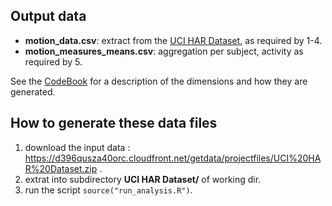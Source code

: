 ## Output data
* **motion_data.csv**: extract from the [UCI HAR Dataset](https://d396qusza40orc.cloudfront.net/getdata/projectfiles/UCI%20HAR%20Dataset.zip), as required by 1-4.
* **motion_measures_means.csv**: aggregation per subject, activity as required by 5.

See the [CodeBook](CodeBook.md) for a description of the dimensions and how they are generated.

## How to generate these data files

1. download the input data : https://d396qusza40orc.cloudfront.net/getdata/projectfiles/UCI%20HAR%20Dataset.zip .
2. extrat into subdirectory **UCI HAR Dataset/** of working dir.
3. run the script `source("run_analysis.R")`.

